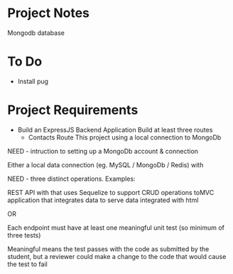# Project Notes

Mongodb database

# To Do
- Install pug


# Project Requirements

- Build an ExpressJS Backend Application
Build at least three routes
    - Contacts Route
This project using a local connection to MongoDb

NEED - intruction to setting up a MongoDb account & connection

Either a local data connection (eg. MySQL / MongoDb / Redis) with 

NEED - three distinct operations. Examples:

REST API with that uses Sequelize to support CRUD operations
toMVC application that integrates data to serve data integrated with html

OR

Each endpoint must have at least one meaningful unit test (so minimum of three tests)

Meaningful means the test passes with the code as submitted by the student, but a reviewer could make a change to the code that would cause the test to fail
